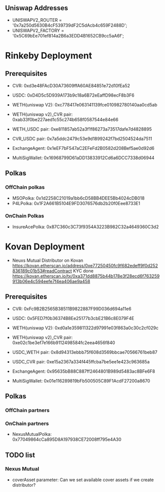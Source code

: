 ## Uniswap Addresses
  - UNISWAPV2_ROUTER = '0x7a250d5630B4cF539739dF2C5dAcb4c659F2488D';
  - UNISWAPV2_FACTORY = '0x5C69bEe701ef814a2B6a3EDD4B1652CB9cc5aA6f';

# Rinkeby Deployment
## Prerequisites
  - CVR: 0xd3e48FAcD30A73609ffA60AE84851e72d10fEa52
  - USDC: 0xD4D5c5D939A173b9c18a6B72eEaffD98ecF8b3F6
  - WETH(uniswap V2): 0xc778417e063141139fce010982780140aa0cd5ab
  - WETH(uniswap v2)_CVR pair: 0xab33f0be227aed1c55c274b658f0587544e84e66
  - WETH_USDC pair: 0xe811857ab52a3f1f86273a73517dafe7d4828895
  - CVR_USDC pair: 0x7a5ddc2479c53e9d1899242f7bd2504524da7511
 
  - ExchangeAgent: 0x1eEF7bF547aC2EFeFd2B0582d208Bef5ae0d92d6
  - MultiSigWallet: 0x16968799D61aDD13833912Cd6a6DCC7338d06944

## Polkas
### OffChain polkas
  - MSOPolka: 0x1d2258C21019a1bb6cD58BB4DEE5Bb4024cDB018
  - P4LPolka: 0x1F2A661B5104E9FD3076576db2b20f0Eee8733E1

### OnChain Polkas
  - InsureAcePolka: 0x87C360c3C73f9354A3223B982C32a4649360C3d2


# Kovan Deployment
  - Neuxs Mutual Distributor on Kovan
    https://kovan.etherscan.io/address/0xe77250450fc9f682edeff9f0d252836189c01b53#readContract
    KYC done https://kovan.etherscan.io/tx/0xa371dd8875b44b178e3f28ecd6f763259913b06e4c594eefe7f4ea406ae9a458

## Prerequisites
  - CVR: 0xFc9B2B2565B38511B9822887F99D036d694a11e6
  - USDC: 0x5FED7f0b36374B8Ee25177b3cbE21B6c8E079F4E
  - WETH(uniswap V2): 0xd0a1e359811322d97991e03f863a0c30c2cf029c
  - WETH(uniswap v2)_CVR pair: 0xe02c1be3ef7e166b9112498584fc2eea4656f840
  - USDC_WETH pair: 0x8d94313ebbb75f608d3569bbcae70566761beb87
  - USDC_CVR pair: 0xe15a2367a334f445ffcba7be5ee1e423c963685a
 
  - ExchangeAgent: 0x95635bB88C887ff2464801B989d5483ac8BFe6F8
  - MultiSigWallet: 0x01e116289819bFb500505C89F1AcdF27200a8670

## Polkas
### OffChain partners

### OnChain partners
  - NexusMutualPolka: 0x77049864cCa895D8A197938CE72008ff795e4A30

## TODO list
### Nexus Mutual
  - coverAsset parameter: Can we set available cover assets if we create distributor?